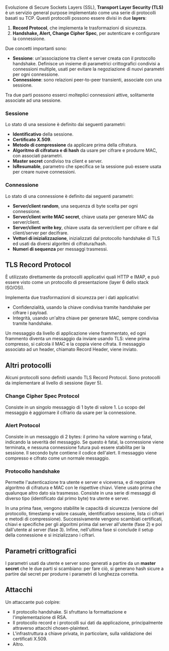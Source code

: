 Evoluzione di Secure Sockets Layers (SSL), **Transport Layer Security (TLS)** è un servizio general purpose implementato come una serie di protocolli basati su TCP.
Questi protocolli possono essere divisi in due **layers**:
1. **Record Protocol**, che implementa le trasformazioni di sicurezza.
2. **Handshake, Alert, Change Cipher Spec**, per autenticare e configurare la connessione.

Due concetti importanti sono:
- **Sessione**: un'associazione tra client e server creata con il protocollo handshake. Definisce un insieme di parametrici crittografici condivisi a connessioni multiple, usati per evitare la negoziazione di nuovi parametri per ogni connessione.
- **Connessione**: sono relazioni peer-to-peer transienti, associate con una sessione.

Tra due parti possono esserci molteplici connessioni attive, solitamente associate ad una sessione.

### Sessione
Lo stato di una sessione è definito dai seguenti parametri:
- **Identificativo** della sessione.
- **Certificato X.509**.
- **Metodo di compressione** da applicare prima della cifratura.
- **Algoritmo di cifratura e di hash** da usare per cifrare e produrre MAC, con associati parametri.
- **Master secret** condiviso tra client e server.
- **IsResumable**, parametro che specifica se la sessione può essere usata per creare nuove connessioni.

### Connessione
Lo stato di una connessione è definito dai seguenti parametri:
- **Server/client random**, una sequenza di byte scelta per ogni connessione.
- **Server/client write MAC secret**, chiave usata per generare MAC da server/client.
- **Server/client write key**, chiave usata da server/client per cifrare e dal client/server per decifrare.
- **Vettori di inizializzazione**, inizializzati dal protocollo handshake di TLS ed usati da diversi algoritmi di cifratura/hash.
- **Numeri di sequenza** per messaggi trasmessi.

## TLS Record Protocol

È utilizzato direttamente da protocolli applicativi quali HTTP e IMAP, e può essere visto come un protocollo di presentazione (layer 6 dello stack ISO/OSI).

Implementa due trasformazioni di sicurezza per i dati applicativi:
- Confidenzialità, usando la chiave condivisa tramite handshake per cifrare i payload.
- Integrità, usando un'altra chiave per generare MAC, sempre condivisa tramite handshake.

Un messaggio da livello di applicazione viene frammentato, ed ogni frammento diventa un messaggio da inviare usando TLS: viene prima compresso, si calcola il MAC e la coppia viene cifrata. Il messaggio associato ad un header, chiamato Record Header, viene inviato.

## Altri protocolli

Alcuni protocolli sono definiti usando TLS Record Protocol. Sono protocolli da implementare al livello di sessione (layer 5).

### Change Cipher Spec Protocol
Consiste in un singolo messaggio di 1 byte di valore $1$. Lo scopo del messaggio è aggiornare il cifrario da usare per la connessione.

### Alert Protocol
Consiste in un messaggio di 2 bytes: il primo ha valore warning o fatal, indicando la severità del messaggio. Se questo è fatal, la connessione viene terminata, e nessuna connessione futura può essere stabilita per la sessione. Il secondo byte contiene il codice dell'alert. Il messaggio viene compresso e cifrato come un normale messaggio.

### Protocollo handshake
Permette l'autenticazione tra utente e server e viceversa, e di negoziare algoritmo di cifratura e MAC con le rispettive chiavi. Viene usato prima che qualunque altro dato sia trasmesso. Consiste in una serie di messaggi di diverso tipo (identificato dal primo byte) tra utente e server. 

In una prima fase, vengono stabilite le capacità di sicurezza (versione del protocollo, timestamp e valore casuale, identificativo sessione, lista ci cifrari e metodi di compressione).
Successivamente vengono scambiati certificati, chiavi e specifiche per gli algoritmi prima dal server all'utente (fase 2) e poi dall'utente al server (fase 3).
Infine, nell'ultima fase si conclude il setup della connessione e si inizializzano i cifrari.

## Parametri crittografici

I parametri usati da utente e server sono generati a partire da un **master secret** che le due parti si scambiano: per fare ciò, si generano hash sicure a partire dal secret per produrre i parametri di lunghezza corretta.

## Attacchi

Un attaccante può colpire:
- Il protocollo handshake. Si sfruttano la formattazione e l'implementazione di RSA.
- Il protocollo record e i protocolli sui dati da applicazione, principalmente attraverso attacchi chosen-plaintext.
- L'infrastruttura a chiave privata, in particolare, sulla validazione dei certificati X.509.
- Altro.
